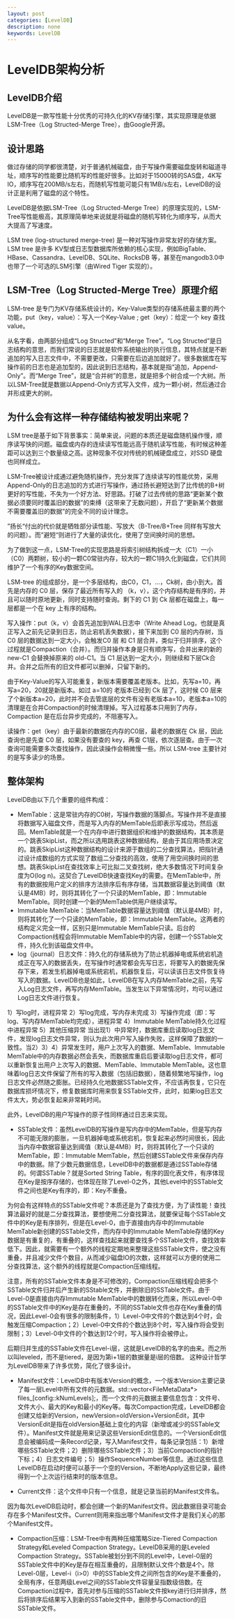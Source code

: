 ```yaml
---
layout: post
categories: [LevelDB]
description: none
keywords: LevelDB
---
```

# LevelDB架构分析

## LevelDB介绍
LevelDB是一款写性能十分优秀的可持久化的KV存储引擎，其实现原理是依据LSM-Tree（Log Structed-Merge Tree），由Google开源。

## 设计思路
做过存储的同学都很清楚，对于普通机械磁盘，由于写操作需要磁盘旋转和磁道寻址，顺序写的性能要比随机写的性能好很多。比如对于15000转的SAS盘，4K写IO，顺序写在200MB/s左右，而随机写性能可能只有1MB/s左右，LevelDB的设计正是利用了磁盘的这个特性。

LevelDB是依据LSM-Tree（Log Structed-Merge Tree）的原理实现的，LSM-Tree写性能极高，其原理简单地来说就是将磁盘的随机写转化为顺序写，从而大大提高了写速度。

LSM tree (log-structured merge-tree) 是一种对写操作非常友好的存储方案。LSM tree 是许多 KV型或日志型数据库所依赖的核心实现，例如BigTable、HBase、Cassandra、LevelDB、SQLite、RocksDB 等，甚至在mangodb3.0中也带了一个可选的LSM引擎（由Wired Tiger 实现的）。

## LSM-Tree（Log Structed-Merge Tree）原理介绍
LSM-tree 是专门为KV存储系统设计的，Key-Value类型的存储系统最主要的两个功能，put（key，value）：写入一个Key-Value ; get（key）：给定一个 key 查找 value。

从名字看，由两部分组成“Log Structed”和“Merge Tree”。“Log Structed”是日志结构的意思，而我们常说的日志就是软件系统输出的执行信息，其特点就是不断追加的写入日志文件中，不需要更改，只需要在后边追加就好了。很多数据库在写操作前的日志也是追加型的，因此说到日志结构，基本就是指“追加，Append-Only”。而“Merge Tree”，就是“合并树”的意思，就是把多个树合成一个大树。所以LSM-Tree就是数据以Append-Only方式写入文件，成为一颗小树，然后通过合并形成更大的树。

## 为什么会有这样一种存储结构被发明出来呢？
LSM tree是基于如下背景事实：简单来说，问题的本质还是磁盘随机操作慢，顺序读写快的问题。磁盘或内存的连续读写性能远高于随机读写性能，有时候这种差距可以达到三个数量级之高。这种现象不仅对传统的机械硬盘成立，对SSD 硬盘也同样成立。

LSM-Tree被设计成通过避免随机操作，充分发挥了连续读写的性能优势，采用Append-Only的日志追加的方式进行写操作，通过扬长避短达到了比传统的B+树更好的写性能，不失为一个好方法、好思路。打破了过去传统的思路“更新某个数据必须要同时覆盖旧的数据”的束缚（这带来了无数问题），开启了“更新某个数据不需要覆盖旧的数据”的完全不同的设计理念。

”扬长“付出的代价就是牺牲部分读性能、写放大（B-Tree/B+Tree 同样有写放大的问题）。而”避短“则进行了大量的读优化，使用了空间换时间的思想。

为了做到这一点，LSM-Tree的实现思路是将索引树结构拆成一大（C1）一小（C0）两颗树，较小的一颗C0常驻内存，较大的一颗C1持久化到磁盘，它们共同维护了一个有序的Key数据空间。

LSM-tree 的组成部分，是一个多层结构，由C0，C1，…，Ck树，由小到大。首先是内存的 C0 层，保存了最近所有写入的 （k，v），这个内存结构是有序的，并且可以随时原地更新，同时支持随时查询。剩下的 C1 到 Ck 层都在磁盘上，每一层都是一个在 key 上有序的结构。

写入操作：put（k，v）会首先追加到WAL日志中（Write Ahead Log，也就是真正写入之前先记录到日志，防止宕机丢失数据），接下来加到 C0 层的内存树，当 C0 层的数据达到一定大小，会触发C0 层 和 C1 层合并，类似于归并排序，这个过程就是Compaction（合并）。而归并操作本身是只有顺序写，合并出来的新的 new-C1 会替换掉原来的 old-C1。当 C1 层达到一定大小，则继续和下层Ck合并。合并之后所有的旧文件都可以删掉，只留下新的。

由于Key-Value的写入可能重复，新版本需要覆盖老版本。比如，先写a=10，再写a=20，20就是新版本。如过 a=10的 老版本已经到 Ck 层了，这时候 C0 层来了个新版本a=20，此时并不会去管底层的文件有没有老版本a=10，老版本a=10的清理是在合并Compaction的时候清理掉。写入过程基本只用到了内存，Compaction 是在后台异步完成的，不阻塞写入。

读操作：get（key）由于最新的数据在内存的C0层，最老的数据在 Ck 层，因此查询也是先查 C0 层，如果没有要查的 key，再查 C1层，依次逐层查。由于一次查询可能需要多次查找操作，因此读操作会稍微慢一些。所以 LSM-tree 主要针对的是写多读少的场景。


## 整体架构
LevelDB由以下几个重要的组件构成：
- MemTable：这是常驻内存的C0树，写操作数据的落脚点。写操作并不是直接将数据写入磁盘文件，而是写入内存的MemTable后即表示写成功，然后返回。MemTable就是一个在内存中进行数据组织和维护的数据结构，其本质是一个跳表SkipList，而之所以选用跳表这种数据结构，是由于其应用场景决定的。跳表SkipList这种数据结构的设计来源于数组的二分查找算法，把指针通过设计成数组的方式实现了数组二分查找的高效，使用了用空间换时间的思想。跳表SkipList在查找效率上可比拟二叉查找树，绝大多数情况下时间复杂度为O(log n)。这契合了LevelDB快速查找Key的需要。在MemTable中，所有的数据按用户定义的排序方法排序后有序存储，当其数据容量达到阈值（默认是4MB）时，则将其转化了一个只读的MemTable，即：Immutable MemTable。同时创建一个新的MemTable供用户继续读写。
- Immutable MemTable：当MemTable数据容量达到阈值（默认是4MB）时，则将其转化了一个只读的MemTable，即：Immutable MemTable。这两者的结构定义完全一样，区别只是Immutable MemTable只读。后台的Compaction线程会将Immutable MemTable中的内容，创建一个SSTable文件，持久化到该磁盘文件中。
- log（journal）日志文件：持久化的存储系统为了防止机器掉电或系统宕机造成正在写入的数据丢失，在写操作时通常都会先写日志，将要写入的数据先保存下来，若发生机器掉电或系统宕机，机器恢复后，可以读该日志文件恢复待写入的数据。LevelDB也是如此，LevelDB在写入内存MemTable之前，先写入Log日志文件，再写内存MemTable。当发生以下异常情况时，均可以通过Log日志文件进行恢复。

1）写log时，进程异常
2）写log完成，写内存未完成
3）写操作完成（即：写log、写内存MemTable均完成），进程异常
4）Immutable MemTable持久化过程中进程异常
5）其他压缩异常
当出现1）中异常时，数据库重启读取log日志文件，发现log日志文件异常，则认为此次用户写入操作失败，这样保障了数据的一致性。当2）3）4）异常发生时，用户上次写入的数据、MemTable、Immutable MemTable中的内存数据必然会丢失，而数据库重启后要读取log日志文件，都可以重新恢复出用户上次写入的数据、MemTable、Immutable MemTable。这也意味着log日志文件保留了所有的写入数据（包括旧数据），随着频繁地写操作，log日志文件必然随之膨胀。已经持久化地数据SSTable文件，不应该再恢复，它只在数据库损坏情况下，修复数据库时用来恢复SSTable文件，此时，如果log日志文件太大，势必恢复起来非常耗时间。

此外，LevelDB的用户写操作的原子性同样通过日志来实现。

- SSTable文件：虽然LevelDB的写操作是写内存中的MemTable，但是写内存不可能无限的膨胀，一旦机器掉电或系统宕机，恢复起来必然时间很长，因此当内存中数据容量达到阈值（默认是4MB）时，则将其转化了一个只读的MemTable，即：Immutable MemTable，然后创建SSTable文件来保存内存中的数据。除了少数元数据信息，LevelDB中的数据都是通过SSTable存储的。何谓SSTable？就是Sorted String Table，有序的固化表文件，有序体现在Key是按序存储的，也体现在除了Level-0之外，其他Level中的SSTable文件之间也是Key有序的，即：Key不重叠。

为何会有这样特点的SSTable文件呢？本质还是为了查找方便，为了读性能！查找算法最好的就是二分查找算法，要想使用二分查找算法，就要保证每个SSTable文件中的Key是有序排列，但是在Level-0，由于直接由内存中的Immutable MemTable新创建的SSTable文件，而内存中的Immutable MemTable存储的Key数据是有重复的，有重叠的，这样查找起来就要查找多个SSTable文件，查找效率低下。因此，就需要有一个额外的线程定期地来整理这些SSTable文件，使之没有重叠，并且减少文件个数目，从而减少磁盘IO的次数，这样就可以方便的使用二分查找算法，这个额外的线程就是Compaction压缩线程。

注意，所有的SSTable文件本身是不可修改的，Compaction压缩线程会把多个SSTable文件归并后产生新的SStable文件，并删除旧的SSTable文件。由于Level-0是直接由内存Immutable MemTable中的数据转化而来，所以Level-0中的SSTable文件中的Key是存在重叠的，不同的SSTable文件也存在Key重叠的情况，因此Level-0会有很多的限制条件，1）Level-0中文件的个数达到4个时，会触发压缩Compaction；2）Level-0中文件的个数达到8个时，写入操作将会受到限制；3）Level-0中文件的个数达到12个时，写入操作将会被停止。

后期归并生成的SSTable文件在Level-i层，这就是LevelDB的名字的由来。而之所以叫leveled，而不是tiered，是因为第i+1层的数据量是i层的倍数。 这种设计哲学为LevelDB带来了许多优势，简化了很多设计。

- Manifest文件：LevelDB中有版本Version的概念，一个版本Version主要记录了每一层Level中所有文件的元数据。std::vector<FileMetaData*> files_[config::kNumLevels];，而一个文件的元数据主要信息包含：文件号、文件大小、最大的Key和最小的Key等。每次Compaction完成，LevelDB都会创建又给新的Version，newVersion=oldVersion+VersionEdit，其中VersionEdit是指在oldVersion基础上变化的内容（新增或减少的SSTable文件）。Manifest文件就是用来记录这些VersionEdit信息的。一个VersionEdit信息会被编码成一条Record记录，写入Manifest文件，每条记录包括：1）新增哪些SSTable文件；2）删除哪些SSTable文件；3）当前Compaction的指针下标；4）日志文件编号；5）操作SequenceNumber等信息。通过这些信息LevelDB在启动时便可以基于一个空的Version，不断地Apply这些记录，最终得到一个上次运行结束时的版本信息。

- Current文件：这个文件中只有一个信息，就是记录当前的Manifest文件名。

因为每次LevelDB启动时，都会创建一个新的Manifest文件。因此数据目录可能会存在多个Manifest文件。Current则用来指出哪个Manifest文件才是我们关心的那个Manifest文件。

- Compaction压缩：LSM-Tree中有两种压缩策略Size-Tiered Compaction Strategy和Leveled Compaction Strategy。LevelDB采用的是Leveled Compaction Strategy。SSTable被划分到不同的Level中，Level-0层的SSTable文件中的Key是存在相互重叠的，且限制默认文件个数是4个。除Level-0层，Level-i（i>0）中的SSTable文件之间所包含的Key是不重叠的，全局有序，任意两级Level之间的SSTable文件容量呈指数级倍数。在Compaction过程中，首先对参与压缩的SSTable文件按key进行归并排序，然后将排序后结果写入到新的SSTable文件中，删除参与Comaction的旧SSTable文件。